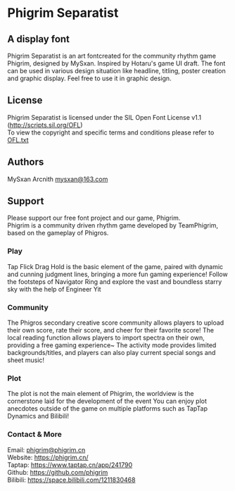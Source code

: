 # Phigrim Separatist


## A display font
Phigrim Separatist is an art fontcreated for the community rhythm game Phigrim, designed by MySxan. Inspired by Hotaru's game UI draft.
The font can be used in various design situation like headline, titling, poster creation and graphic display. Feel free to use it in graphic design.


## License
Phigrim Separatist is licensed under the SIL Open Font License v1.1 (<http://scripts.sil.org/OFL>)  
To view the copyright and specific terms and conditions please refer to [OFL.txt](https://github.com/MySxan/Phigrim-Separatist/blob/main/OFL.txt)


## Authors
MySxan Arcnith <mysxan@163.com> 


## Support
Please support our free font project and our game, Phigrim.  
Phigrim is a community driven rhythm game developed by TeamPhigrim, based on the gameplay of Phigros.

### Play
Tap Flick Drag Hold is the basic element of the game, paired with dynamic and cunning judgment lines, bringing a more fun gaming experience!
Follow the footsteps of Navigator Ring and explore the vast and boundless starry sky with the help of Engineer Yit

### Community
The Phigros secondary creative score community allows players to upload their own score, rate their score, and cheer for their favorite score!
The local reading function allows players to import spectra on their own, providing a free gaming experience~
The activity mode provides limited backgrounds/titles, and players can also play current special songs and sheet music!

### Plot
The plot is not the main element of Phigrim, the worldview is the cornerstone laid for the development of the event
You can enjoy plot anecdotes outside of the game on multiple platforms such as TapTap Dynamics and Bilibili!

### Contact & More
Email: phigrim@phigrim.cn<br>
Website: https://phigrim.cn/<br>
Taptap: https://www.taptap.cn/app/241790<br>
Github: https://github.com/phigrim<br>
Bilibili: https://space.bilibili.com/1211830468<br>
